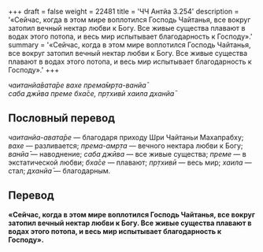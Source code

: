 +++
draft = false
weight = 22481
title = 'ЧЧ Антйа 3.254'
description = '«Сейчас, когда в этом мире воплотился Господь Чайтанья, все вокруг затопил вечный нектар любви к Богу. Все живые существа плавают в водах этого потопа, и весь мир испытывает благодарность к Господу».'
summary = '«Сейчас, когда в этом мире воплотился Господь Чайтанья, все вокруг затопил вечный нектар любви к Богу. Все живые существа плавают в водах этого потопа, и весь мир испытывает благодарность к Господу».'
+++

_чаитанйа̄вата̄ре вахе према̄мр̣та-ванйа̄  
саба джӣва преме бха̄се, пр̣тхивӣ хаила дханйа̄_

## Пословный перевод

_чаитанйа_\-_авата̄ре_ — благодаря приходу Шри Чайтаньи Махапрабху; _вахе_ — разливается; _према_\-_амр̣та_ — вечного нектара любви к Богу; _ванйа̄_ — наводнение; _саба_ _джӣва_ — все живые существа; _преме_ — в экстатической любви; _бха̄се_ — плавают; _пр̣тхивӣ_ — весь мир; _хаила_ — стал; _дханйа̄_ — благодарным.

## Перевод

**«Сейчас, когда в этом мире воплотился Господь Чайтанья, все вокруг затопил вечный нектар любви к Богу. Все живые существа плавают в водах этого потопа, и весь мир испытывает благодарность к Господу».**
